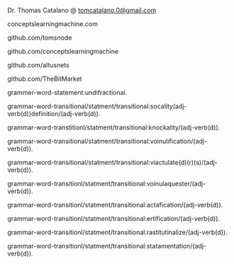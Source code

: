 Dr. Thomas Catalano   @ tomcatalano.0@gmail.com     
    

conceptslearningmachine.com

github.com/tomsnode

github.com/conceptslearningmachine

github.com/altusnets

github.com/TheBitMarket



grammer-word-statement:undifractional.

grammar-word-transitional/statment/transitional:socality(adj-verb(d))definition/(adj-verb(d)).

grammar-word-transtitionl/statment/transitional:knockality/(adj-verb(d)).

grammar-word-transitional/statment/transitional:voinulification/(adj-verb(d)).

grammar-word-transitional/statment/transitional:viactulate(d)(r)(s)/(adj-verb(d)).

grammar-word-transitionl/statment/transitional:voinulaquester/(adj-verb(d)).
 
grammar-word-transitionl/statment/transitional:actafication/(adj-verb(d)).

grammar-word-transitionl/statment/transitional:ertification/(adj-verb(d)).

grammar-word-transitionl/statment/transitional:rastitutinalize/(adj-verb(d)).

grammar-word-transitionl/statment/transitional:statamentation/(adj-verb(d)).
